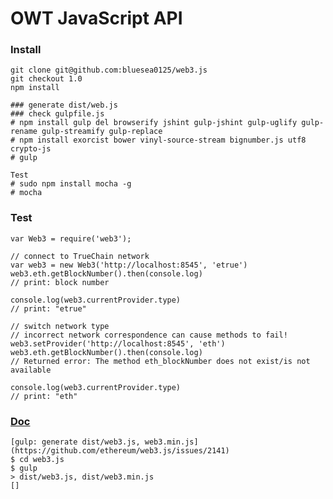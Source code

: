 # OWT JavaScript API
### Install
    git clone git@github.com:bluesea0125/web3.js
    git checkout 1.0
    npm install
    
    ### generate dist/web.js
    ### check gulpfile.js
    # npm install gulp del browserify jshint gulp-jshint gulp-uglify gulp-rename gulp-streamify gulp-replace
    # npm install exorcist bower vinyl-source-stream bignumber.js utf8 crypto-js
    # gulp 
    
    Test
    # sudo npm install mocha -g
    # mocha
### Test
    var Web3 = require('web3');

    // connect to TrueChain network
    var web3 = new Web3('http://localhost:8545', 'etrue')
    web3.eth.getBlockNumber().then(console.log)
    // print: block number

    console.log(web3.currentProvider.type)
    // print: "etrue"

    // switch network type
    // incorrect network correspondence can cause methods to fail!
    web3.setProvider('http://localhost:8545', 'eth')
    web3.eth.getBlockNumber().then(console.log)
    // Returned error: The method eth_blockNumber does not exist/is not available

    console.log(web3.currentProvider.type)
    // print: "eth"
### [Doc](https://web3js.readthedocs.io/en/1.0/web3.html)
    [gulp: generate dist/web3.js, web3.min.js](https://github.com/ethereum/web3.js/issues/2141)
    $ cd web3.js
    $ gulp
    > dist/web3.js, dist/web3.min.js
    []
